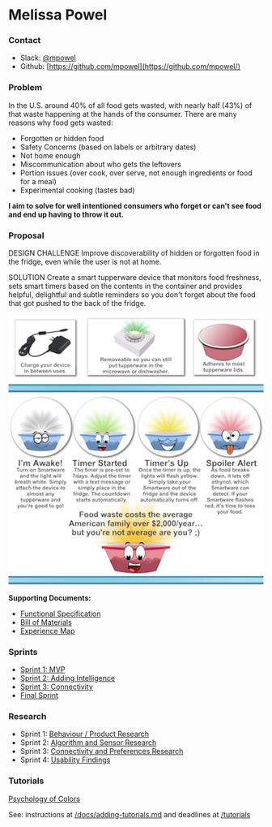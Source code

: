 # Melissa Powel

### Contact

- Slack: [@mpowel](https://diot2017.slack.com/team/mpowel/)
- Github: [https://github.com/mpowel](https://github.com/mpowel/)

### Problem

In the U.S. around 40% of all food gets wasted, with nearly half (43%) of that waste happening at the hands of the consumer. There are many reasons why food gets wasted:

 - Forgotten or hidden food
 - Safety Concerns (based on labels or arbitrary dates)
 - Not home enough
 - Miscommunication about who gets the leftovers
 - Portion issues (over cook, over serve, not enough ingredients or food for a meal)
 - Experimental cooking (tastes bad)

<b>I aim to solve for well intentioned consumers who forget or can't see food and end up having to throw it out.</b>

### Proposal

DESIGN CHALLENGE
Improve discoverability of hidden or forgotten food in the fridge, even while the user is not at home.

SOLUTION
Create a smart tupperware device that monitors food freshness, sets smart timers based on the contents in the container and provides helpful, delightful and subtle reminders so you don't forget about the food that got pushed to the back of the fridge.   

![featureset](final-sprint/featureset.png)

__Supporting Documents:__ 

* [Functional Specification](functionalspec.md)
* [Bill of Materials](bom.md)
* [Experience Map](experience-map.md)

### Sprints

* [Sprint 1: MVP](sprint-1/README.md)
* [Sprint 2: Adding Intelligence](sprint-2/README.md)
* [Sprint 3: Connectivity](sprint-3/README.md)
* [Final Sprint](final-sprint/README.md)

### Research

- Sprint 1: [Behaviour / Product Research](https://github.com/daraghbyrne/advancediot2017/blob/master/students/mpowel/research/Competitor_Idea_Research.pdf)
- Sprint 2: [Algorithm and Sensor Research](https://github.com/daraghbyrne/advancediot2017/blob/master/students/mpowel/research/Competitor_Idea_Research.pdf)
- Sprint 3: [Connectivity and Preferences Research](research/research-3.md)
- Sprint 4: [Usability Findings](research/research-4.md)

### Tutorials

[Psychology of Colors](tutorial/README.md)

See: instructions at [/docs/adding-tutorials.md](/docs/adding-tutorials.md) and deadlines at [/tutorials](/tutorials)